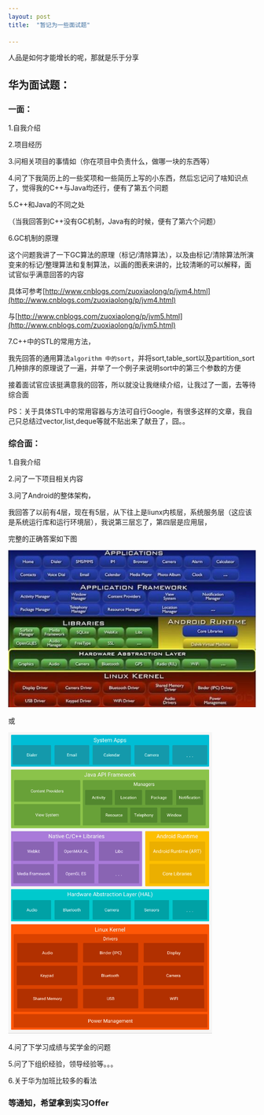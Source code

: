 ```yaml
---
layout: post
title:  "暂记为一些面试题"

---
```


人品是如何才能增长的呢，那就是乐于分享

## 华为面试题：

### 一面：

1.自我介绍

2.项目经历

3.问相关项目的事情如（你在项目中负责什么，做哪一块的东西等）

4.问了下我简历上的一些奖项和一些简历上写的小东西，然后忘记问了啥知识点了，觉得我的C++与Java均还行，便有了第五个问题

5.C++和Java的不同之处

（当我回答到C++没有GC机制，Java有的时候，便有了第六个问题）

6.GC机制的原理

这个问题我讲了一下GC算法的原理（标记/清除算法），以及由标记/清除算法所演变来的标记/整理算法和复制算法，以画的图表来讲的，比较清晰的可以解释，面试官似乎满意回答的内容

具体可参考[http://www.cnblogs.com/zuoxiaolong/p/jvm4.html](http://www.cnblogs.com/zuoxiaolong/p/jvm4.html)

与[http://www.cnblogs.com/zuoxiaolong/p/jvm5.html](http://www.cnblogs.com/zuoxiaolong/p/jvm5.html)



7.C++中的STL的常用方法，

我先回答的通用算法`algorithm 中的sort`，并将sort,table_sort以及partition_sort几种排序的原理说了一遍，并举了一个例子来说明sort中的第三个参数的方便

接着面试官应该挺满意我的回答，所以就没让我继续介绍，让我过了一面，去等待综合面

PS：关于具体STL中的常用容器与方法可自行Google，有很多这样的文章，我自己只总结过vector,list,deque等就不贴出来了献丑了，囧。。

### 综合面：

1.自我介绍

2.问了一下项目相关内容

3.问了Android的整体架构，

我回答了以前有4层，现在有5层，从下往上是liunx内核层，系统服务层（这应该是系统运行库和运行环境层），我说第三层忘了，第四层是应用层，

完整的正确答案如下图

![Android系统架构](../images/photo/android.jpg)

或

![Android系统架构图](../images/photo/android1.png)

4.问了下学习成绩与奖学金的问题

5.问了下组织经验，领导经验等。。。

6.关于华为加班比较多的看法



### 等通知，希望拿到实习Offer









